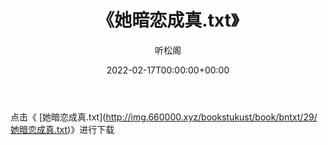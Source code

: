 ﻿---
title:  《她暗恋成真.txt》
date:   2022-02-17T00:00:00+00:00
author: 听松阁
layout: post
permalink: /她暗恋成真/
categories: 小说
tags: [小说]
---

点击《 [她暗恋成真.txt](<a href="http://img.660000.xyz/bookstukust/book/bntxt/29/" target=_blank>http://img.660000.xyz/bookstukust/book/bntxt/29/她暗恋成真.txt)》进行下载